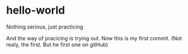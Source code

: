 # hello-world
Nothing serious, just practicing

And the way of pracicing is trying out. Now this is my first commit. (Not realy, the first. But he first one on gitHub)
